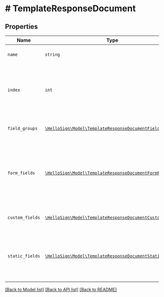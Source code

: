 # # TemplateResponseDocument



## Properties

Name | Type | Description | Notes
------------ | ------------- | ------------- | -------------
| `name` | ```string``` |  Name of the associated file.  |  |
| `index` | ```int``` |  Document ordering, the lowest index is displayed first and the highest last (0-based indexing).  |  |
| `field_groups` | [```\HelloSign\Model\TemplateResponseDocumentFieldGroup[]```](TemplateResponseDocumentFieldGroup.md) |  An array of Form Field Group objects.  |  |
| `form_fields` | [```\HelloSign\Model\TemplateResponseDocumentFormField[]```](TemplateResponseDocumentFormField.md) |  An array of Form Field objects containing the name and type of each named textbox and checkmark field.  |  |
| `custom_fields` | [```\HelloSign\Model\TemplateResponseDocumentCustomField[]```](TemplateResponseDocumentCustomField.md) |  An array of Document Custom Field objects.  |  |
| `static_fields` | [```\HelloSign\Model\TemplateResponseDocumentStaticField[]```](TemplateResponseDocumentStaticField.md) |  An array describing static overlay fields. &lt;b&gt;Note&lt;/b&gt; only available for certain subscriptions.  |  |

[[Back to Model list]](../../README.md#models) [[Back to API list]](../../README.md#endpoints) [[Back to README]](../../README.md)
